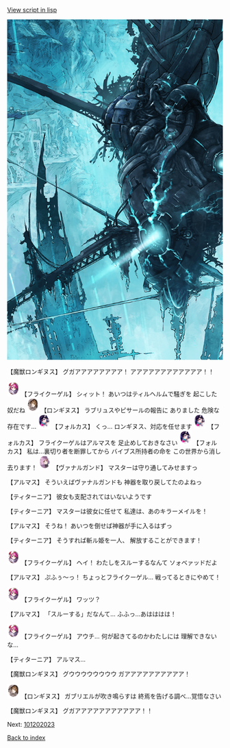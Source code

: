 [View script in lisp](../scripts/101202021.txt)

![underground_world_3.png](../images/backgrounds/underground_world_3.png)

【魔獣ロンギヌス】
グガアアアアアアアア！
アアアアアアアアアアアア！！

<img src="../images/units/3500211.png" alt="3500211.png" height="34"/>
【フライクーゲル】
シィット！
あいつはティルヘルムで騒ぎを
起こした奴だね

<img src="../images/units/3300111.png" alt="3300111.png" height="34"/>
【ロンギヌス】
ラブリュスやピサールの報告に
ありました
危険な存在です…

<img src="../images/units/3301811.png" alt="3301811.png" height="34"/>
【フォルカス】
くっ…
ロンギヌス、対応を任せます

<img src="../images/units/3301811.png" alt="3301811.png" height="34"/>
【フォルカス】
フライクーゲルはアルマスを
足止めしておきなさい

<img src="../images/units/3301811.png" alt="3301811.png" height="34"/>
【フォルカス】
私は…裏切り者を断罪してから
バイブス所持者の命を
この世界から消し去ります！

<img src="../images/units/3601111.png" alt="3601111.png" height="34"/>
【ヴァナルガンド】
マスターは守り通してみせますっ

【アルマス】
そういえばヴァナルガンドも
神器を取り戻してたのよねっ

【ティターニア】
彼女も支配されてはいないようです

【ティターニア】
マスターは彼女に任せて
私達は、あのキラーメイルを！

【アルマス】
そうね！
あいつを倒せば神器が手に入るはずっ

【ティターニア】
そうすれば斬ル姫を一人、
解放することができます！

<img src="../images/units/3500211.png" alt="3500211.png" height="34"/>
【フライクーゲル】
ヘイ！
わたしをスルーするなんて
ソォベァッドだよ

【アルマス】
ぷふぅ～っ！
ちょっとフライクーゲル…
戦ってるときにやめて！

<img src="../images/units/3500211.png" alt="3500211.png" height="34"/>
【フライクーゲル】
ワッツ？

【アルマス】
「スルーする」だなんて…
ふふっ…あはははは！

<img src="../images/units/3500211.png" alt="3500211.png" height="34"/>
【フライクーゲル】
アウチ…
何が起きてるのかわたしには
理解できないな…

【ティターニア】
アルマス…

【魔獣ロンギヌス】
グウウウウウウウウ
ガアアアアアアアアアア！

<img src="../images/units/3300111.png" alt="3300111.png" height="34"/>
【ロンギヌス】
ガブリエルが吹き鳴らすは
終焉を告げる調べ…覚悟なさい

【魔獣ロンギヌス】
グガアアアアアアアアアアア！！

Next: [101202023](101202023.md)

[Back to index](index.md)
